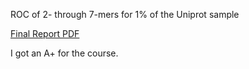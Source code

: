 <div><img alt="" src="https://github.com/alevchuk/nmercount-classifier/raw/master/fig-runlen2.png" /></div>
<div><img alt="" src="https://github.com/alevchuk/nmercount-classifier/raw/master/fig-runlen3.png" /></div>
<div><img alt="" src="https://github.com/alevchuk/nmercount-classifier/raw/master/fig-runlen4.png" /></div>
<div><img alt="" src="https://github.com/alevchuk/nmercount-classifier/raw/master/fig-runlen5.png" /></div>
<div><img alt="" src="https://github.com/alevchuk/nmercount-classifier/raw/master/fig-runlen6.png" /></div>
<div><img alt="" src="https://github.com/alevchuk/nmercount-classifier/raw/master/fig-7.png" /></div>

<img alt="" src="https://github.com/alevchuk/nmercount-classifier/raw/master/roc-2-to-7.png" />
<p>ROC of 2- through 7-mers for 1% of the Uniprot sample</p>

<a href="http://biocluster.ucr.edu/~alevchuk/cs235-proj/alevchuk-data-mining-project.pdf">Final Report PDF</a>

<p>I got an A+ for the course.</a>
